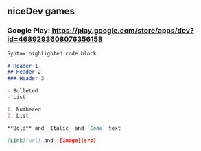 ## niceDev games

### Google Play: https://play.google.com/store/apps/dev?id=4689293608076356158


```markdown
Syntax highlighted code block

# Header 1
## Header 2
### Header 3

- Bulleted
- List

1. Numbered
2. List

**Bold** and _Italic_ and `Code` text

[Link](url) and ![Image](src)
```
